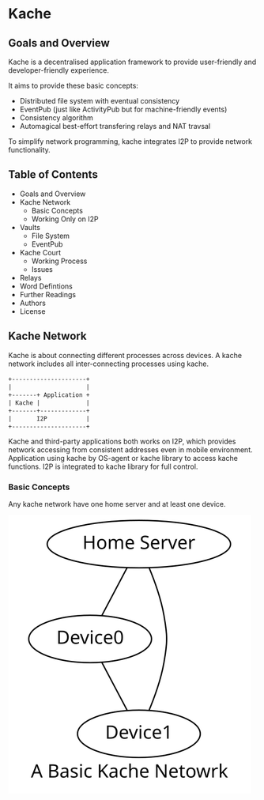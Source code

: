 # Kache

## Goals and Overview

Kache is a decentralised application framework to provide user-friendly and developer-friendly experience.

It aims to provide these basic concepts:

- Distributed file system with eventual consistency
- EventPub (just like ActivityPub but for machine-friendly events)
- Consistency algorithm
- Automagical best-effort transfering relays and NAT travsal

To simplify network programming, kache integrates I2P to provide network functionality.

## Table of Contents

- Goals and Overview
- Kache Network
  - Basic Concepts
  - Working Only on I2P
- Vaults
  - File System
  - EventPub
- Kache Court
  - Working Process
  - Issues
- Relays
- Word Defintions
- Further Readings
- Authors
- License

## Kache Network

Kache is about connecting different processes across devices. A kache network includes all inter-connecting processes using kache.

````
+---------------------+
|                     |
+-------+ Application +
| Kache |             |
+-------+-------------+
|       I2P           |
+---------------------+
````

Kache and third-party applications both works on I2P, which provides network accessing from consistent addresses even in mobile environment. Application using kache by OS-agent or kache library to access kache functions. I2P is integrated to kache library for full control.

### Basic Concepts

Any kache network have one home server and at least one device.

![Image: one home server, device zero and device one are connected](./basic_concepts.svg)
